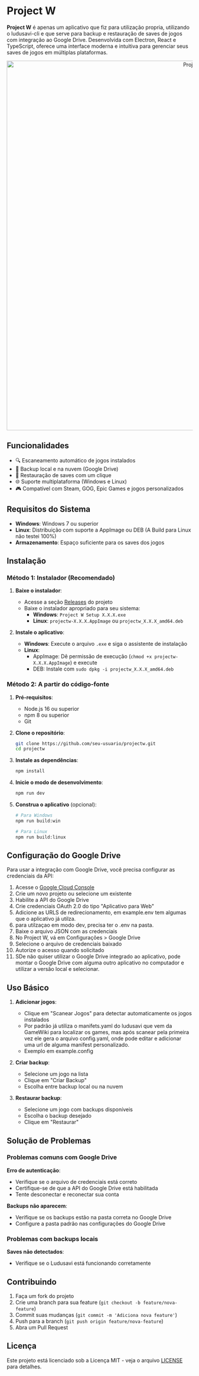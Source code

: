 # Project W

**Project W** é apenas um aplicativo que fiz para utilização propria, utilizando o ludusavi-cli e que serve para backup e restauração de saves de jogos com integração ao Google Drive. Desenvolvida com Electron, React e TypeScript, oferece uma interface moderna e intuitiva para gerenciar seus saves de jogos em múltiplas plataformas.

<p align="center">
  <img src="https://i.imgur.com/kKtFpNF.png" width="1000" alt="ProjectW">
</p>


## Funcionalidades

- 🔍 Escaneamento automático de jogos instalados
- 💾 Backup local e na nuvem (Google Drive)
- 🔄 Restauração de saves com um clique
- 🌐 Suporte multiplataforma (Windows e Linux)
- 🎮 Compatível com Steam, GOG, Epic Games e jogos personalizados


## Requisitos do Sistema

- **Windows**: Windows 7 ou superior
- **Linux**: Distribuição com suporte a AppImage ou DEB (A Build para Linux não testei 100%)
- **Armazenamento**: Espaço suficiente para os saves dos jogos

## Instalação

### Método 1: Instalador (Recomendado)

1. **Baixe o instalador**:
   - Acesse a seção [Releases](https://github.com/weguer/projectw/releases) do projeto
   - Baixe o instalador apropriado para seu sistema:
     - **Windows**: `Project W Setup X.X.X.exe`
     - **Linux**: `projectw-X.X.X.AppImage` ou `projectw_X.X.X_amd64.deb`

2. **Instale o aplicativo**:
   - **Windows**: Execute o arquivo `.exe` e siga o assistente de instalação
   - **Linux**: 
     - AppImage: Dê permissão de execução (`chmod +x projectw-X.X.X.AppImage`) e execute
     - DEB: Instale com `sudo dpkg -i projectw_X.X.X_amd64.deb`

### Método 2: A partir do código-fonte

1. **Pré-requisitos**:
   - Node.js 16 ou superior
   - npm 8 ou superior
   - Git

2. **Clone o repositório**:
   ```bash
   git clone https://github.com/seu-usuario/projectw.git
   cd projectw
   ```

3. **Instale as dependências**:
   ```bash
   npm install
   ```

4. **Inicie o modo de desenvolvimento**:
   ```bash
   npm run dev
   ```

5. **Construa o aplicativo** (opcional):
   ```bash
   # Para Windows
   npm run build:win
   
   # Para Linux
   npm run build:linux
   ```

## Configuração do Google Drive

Para usar a integração com Google Drive, você precisa configurar as credenciais da API:

1. Acesse o [Google Cloud Console](https://console.cloud.google.com/)
2. Crie um novo projeto ou selecione um existente
3. Habilite a API do Google Drive
4. Crie credenciais OAuth 2.0 do tipo "Aplicativo para Web"
5. Adicione as URLS de redirecionamento, em example.env tem algumas que o aplicativo já utilza.
6. para utilzaçao em modo dev, precisa ter o .env na pasta.
7. Baixe o arquivo JSON com as credenciais
8. No Project W, vá em Configurações > Google Drive
9. Selecione o arquivo de credenciais baixado
10. Autorize o acesso quando solicitado
11. SDe não quiser utilizar o Google Drive integrado ao aplicativo, pode montar o Google Drive com alguma outro aplicativo no computador e utilizar a versão local e selecionar.

## Uso Básico

1. **Adicionar jogos**:
   - Clique em "Scanear Jogos" para detectar automaticamente os jogos instalados
   - Por padrão já utiliza o manifets.yaml do ludusavi que vem da GameWiki para localizar os games, mas após scanear pela primeira vez ele gera o arquivo config.yaml, onde pode editar e adicionar uma url de alguma manifest personalizado.
   - Exemplo em example.config

2. **Criar backup**:
   - Selecione um jogo na lista
   - Clique em "Criar Backup"
   - Escolha entre backup local ou na nuvem

3. **Restaurar backup**:
   - Selecione um jogo com backups disponíveis
   - Escolha o backup desejado
   - Clique em "Restaurar"

## Solução de Problemas

### Problemas comuns com Google Drive

**Erro de autenticação**:
- Verifique se o arquivo de credenciais está correto
- Certifique-se de que a API do Google Drive está habilitada
- Tente desconectar e reconectar sua conta

**Backups não aparecem**:
- Verifique se os backups estão na pasta correta no Google Drive
- Configure a pasta padrão nas configurações do Google Drive

### Problemas com backups locais

**Saves não detectados**:
- Verifique se o Ludusavi está funcionando corretamente

## Contribuindo

1. Faça um fork do projeto
2. Crie uma branch para sua feature (`git checkout -b feature/nova-feature`)
3. Commit suas mudanças (`git commit -m 'Adiciona nova feature'`)
4. Push para a branch (`git push origin feature/nova-feature`)
5. Abra um Pull Request

## Licença

Este projeto está licenciado sob a Licença MIT - veja o arquivo [LICENSE](LICENSE) para detalhes.
